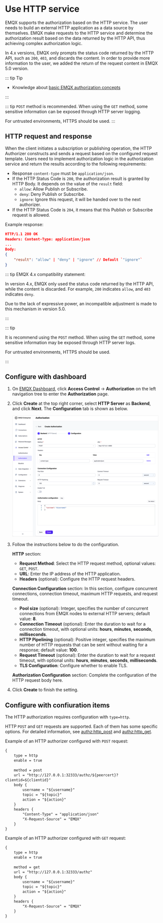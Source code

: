 # Use HTTP service

EMQX supports the authorization based on the HTTP service. The user needs to build an external HTTP application as a data source by themselves. EMQX make requests to the HTTP service and determine the authorization result based on the data returned by the HTTP API, thus achieving complex authorization logic.

In 4.x versions, EMQX only prompts the status code returned by the HTTP API, such as `200`, `403`, and discards the content. In order to provide more information to the user, we added the return of the request content in EMQX 5.0 version.

::: tip Tip

- Knowledge about [basic EMQX authorization concepts](./authz.md)

:::

::: tip
`POST` method is recommended. When using the `GET` method, some sensitive information can be exposed through HTTP server logging.

For untrusted environments, HTTPS should be used.
:::

## HTTP request and response

When the client initiates a subscription or publishing operation, the HTTP Authorizer constructs and sends a request based on the configured request template. Users need to implement authorization logic in the authorization service and return the results according to the following requirements:

- Response `content-type` must be `application/json`.
- If the HTTP Status Code is `200`, the authorization result is granted by HTTP Body. It depends on the value of the `result` field:
  - `allow`: Allow Publish or Subscribe.
  - `deny`: Deny Publish or Subscribe.
  - `ignore`: Ignore this request, it will be handed over to the next authorizer.
- If the HTTP Status Code is `204`, it means that this Publish or Subscribe request is allowed.

<!--- NOTE: the code supports `application/x-www-form-urlencoded` too, but it is not very easy to extend in the future, hence hidden from doc -->

Example response:

```json
HTTP/1.1 200 OK
Headers: Content-Type: application/json
...
Body:
{
    "result": "allow" | "deny" | "ignore" // Default `"ignore"`
}
```

::: tip EMQX 4.x compatibility statement:

In version 4.x, EMQX only used the status code returned by the HTTP API, while the content is discarded. For example, `200` indicates `allow`, and `403` indicates `deny`.

Due to the lack of expressive power, an incompatible adjustment is made to this mechanism in version 5.0.

:::

::: tip 

It is recommend using the `POST` method. When using the `GET` method, some sensitive information may be exposed through HTTP server logs.

For untrusted environments, HTTPS should be used.

:::

## Configure with dashboard

1. On [EMQX Dashboard](http://127.0.0.1:18083/#/authentication), click **Access Control** -> **Authorization** on the left navigation tree to enter the **Authorization** page. 

2. Click **Create** at the top right corner, select **HTTP Server** as **Backend**, and click **Next**. The **Configuration** tab is shown as below.

   ![authz-http_ee](./assets/authz-http_ee.png)

3. Follow the instructions below to do the configuration.

   **HTTP** section: <!--a brief description of what is being configured here.-->

   - **Request Method**: Select the HTTP request method, optional values: `GET`, `POST`.
   - **URL**: Enter the IP address of the HTTP application.
   - **Headers** (optional): Configure the HTTP request headers. <!--The key, value, and add of this content.-->

   **Connection Configuration** section:  In this section, configure concurrent connections, connection timeout, maximum HTTP requests, and request timeout.

   - **Pool size** (optional): Integer, specifies the number of concurrent connections from EMQX nodes to external HTTP servers; default value: **8**. <!--Is there a range?-->
   - **Connection Timeout** (optional): Enter the duration to wait for a connection timeout, with optional units: **hours**, **minutes**, **seconds**, **milliseconds**.
   - **HTTP Pipelining** (optional): Positive integer, specifies the maximum number of HTTP requests that can be sent without waiting for a response; default value: **100**.
   - **Request Timeout** (optional): Enter the duration to wait for a request timeout, with optional units: **hours**, **minutes**, **seconds**, **milliseconds**.
   - **TLS Configuration**: Configure whether to enable TLS.

   **Authorization Configuration** section: Complete the configuration of the HTTP request body here. <!--Related information needs to be added.-->

4. Click **Create** to finish the setting.

## Configure with confiuration items

The HTTP authorization requires configuration with `type=http`.

HTTP `POST` and `GET` requests are supported. Each of them has some specific options. For detailed information, see [authz:http_post](../../configuration/configuration-manual.md#authz:http_post) and [authz:http_get](../../configuration/configuration-manual.md#authz:http_get).

Example of an HTTP authorizer configured with `POST` request:

```
{
    type = http
    enable = true

    method = post
    url = "http://127.0.0.1:32333/authz/${peercert}?clientid=${clientid}"
    body {
        username = "${username}"
        topic = "${topic}"
        action = "${action}"
    }
    headers {
        "Content-Type" = "application/json"
        "X-Request-Source" = "EMQX"
    }
}
```

Example of an HTTP authorizer configured with `GET` request:

```
{
    type = http
    enable = true

    method = get
    url = "http://127.0.0.1:32333/authz"
    body {
        username = "${username}"
        topic = "${topic}"
        action = "${action}"
    }
    headers {
        "X-Request-Source" = "EMQX"
    }
}
```

